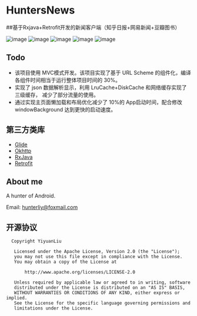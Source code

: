 # HuntersNews
##基于Rxjava+Retrofit开发的新闻客户端（知乎日报+网易新闻+豆瓣图书）

![image](https://raw.githubusercontent.com/hunterliy10/HuntersNews/master/Library/src/main/res/drawable/screen1.jpg)
![image](https://raw.githubusercontent.com/hunterliy10/HuntersNews/master/Library/src/main/res/drawable/screen2.jpg)
![image](https://raw.githubusercontent.com/hunterliy10/HuntersNews/master/Library/src/main/res/drawable/screen3.jpg)
![image](https://raw.githubusercontent.com/hunterliy10/HuntersNews/master/Library/src/main/res/drawable/screen4.jpg)
![image](https://raw.githubusercontent.com/hunterliy10/HuntersNews/master/Library/src/main/res/drawable/screen5.jpg)

## Todo

- 该项目使用 MVC模式开发。该项目实现了基于 URL Scheme 的组件化，编译各组件时间相当于运行整体项目时间的 30%。
- 实现了 json 数据解析显示，利用 LruCache+DiskCache 和网络缓存实现了三级缓存， 减少了部分流量的使用。
- 通过实现主页面懒加载和布局优化减少了 10%的 App启动时间，配合修改 windowBackground 达到更快的启动速度。

## 第三方类库

- [Glide](https://github.com/bumptech/glide)
- [Okhttp](http://square.github.io/okhttp/)
- [RxJava](https://github.com/ReactiveX/RxJava)
- [Retrofit](https://square.github.io/retrofit/)

## About me

A hunter of Android.

Email: hunterliy@foxmail.com

## 开源协议

```
  Copyright YiyuanLiu

   Licensed under the Apache License, Version 2.0 (the "License");
   you may not use this file except in compliance with the License.
   You may obtain a copy of the License at

       http://www.apache.org/licenses/LICENSE-2.0

   Unless required by applicable law or agreed to in writing, software
   distributed under the License is distributed on an "AS IS" BASIS,
   WITHOUT WARRANTIES OR CONDITIONS OF ANY KIND, either express or implied.
   See the License for the specific language governing permissions and
   limitations under the License.
```
